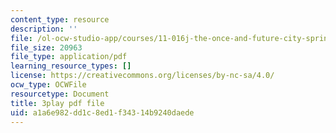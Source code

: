 ```yaml
---
content_type: resource
description: ''
file: /ol-ocw-studio-app/courses/11-016j-the-once-and-future-city-spring-2015/a1a6e982dd1c8ed1f34314b9240daede_kd6ww6aPT0A.pdf
file_size: 20963
file_type: application/pdf
learning_resource_types: []
license: https://creativecommons.org/licenses/by-nc-sa/4.0/
ocw_type: OCWFile
resourcetype: Document
title: 3play pdf file
uid: a1a6e982-dd1c-8ed1-f343-14b9240daede
---
```

